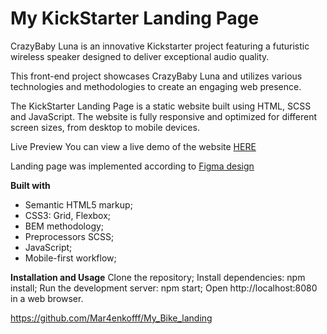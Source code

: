 # My KickStarter Landing Page
CrazyBaby Luna is an innovative Kickstarter project featuring a futuristic wireless speaker designed to deliver exceptional audio quality.

This front-end project showcases CrazyBaby Luna and utilizes various technologies and methodologies to create an engaging web presence.

 The KickStarter Landing Page is a static website built using HTML, SCSS and JavaScript. The website is fully responsive and optimized for different screen sizes, from desktop to mobile devices.

Live Preview
You can view a live demo of the website [HERE](https://mar4enkofff.github.io/KickStarter-Landing-Page/)

Landing page was implemented according to [Figma design](https://www.figma.com/file/Ujp7bCFuvuJlkn8TSbQPSZ/%E2%84%9611-(kickstarter)?node-id=19655%3A33)

**Built with**
- Semantic HTML5 markup;
- CSS3: Grid, Flexbox;
- BEM methodology;
- Preprocessors SCSS;
- JavaScript;
- Mobile-first workflow;

**Installation and Usage**
Clone the repository;
Install dependencies: npm install;
Run the development server: npm start;
Open http://localhost:8080 in a web browser.

https://github.com/Mar4enkofff/My_Bike_landing
